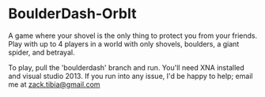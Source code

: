 BoulderDash-OrbIt
=================

A game where your shovel is the only thing to protect you from your friends.
Play with up to 4 players in a world with only shovels, boulders, a giant spider, and betrayal.

To play, pull the 'boulderdash' branch and run. 
You'll need XNA installed and visual studio 2013.
If you run into any issue, I'd be happy to help; email me at zack.tibia@gmail.com
